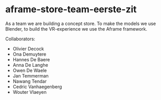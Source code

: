 # aframe-store-team-eerste-zit

As a team we are building a concept store. To make the models we use Blender, to build the VR-experience we use the Aframe framework.

Collaborators:
- Olivier Decock
- Ona Demuytere
- Hannes De Baere
- Anna De Langhe
- Owen De Waele
- Jan Temmerman
- Nawang Tendar
- Cedric Vanhaegenberg
- Wouter Vlaeyen